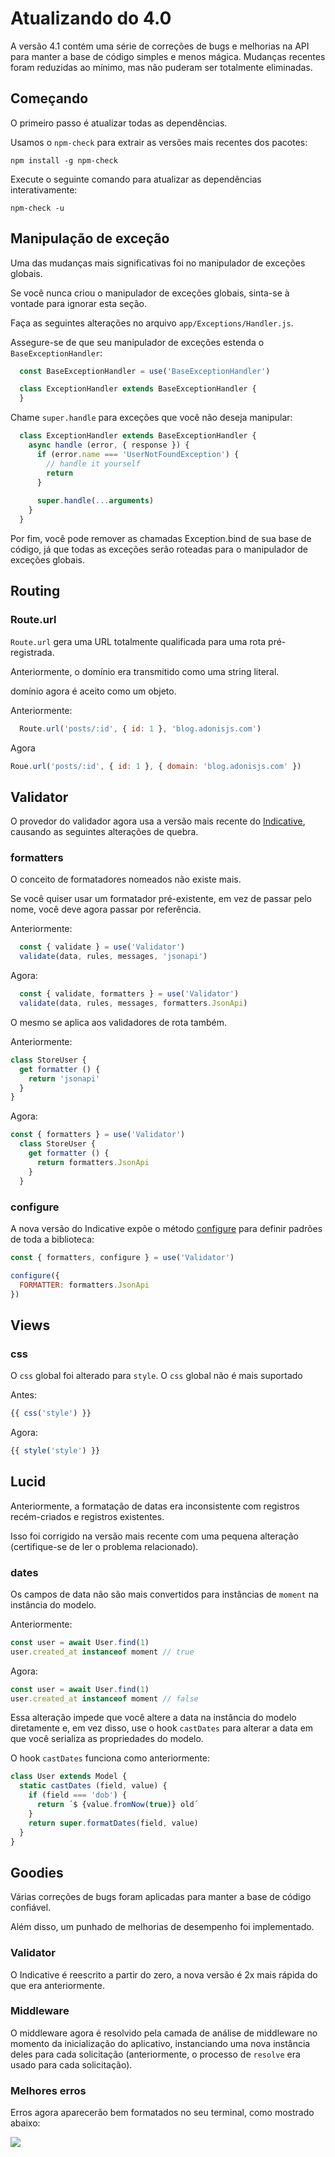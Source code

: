 # Atualizando do 4.0
A versão 4.1 contém uma série de correções de bugs e melhorias na API para manter a base de código simples e menos mágica. 
Mudanças recentes foram reduzidas ao mínimo, mas não puderam ser totalmente eliminadas.

## Começando
O primeiro passo é atualizar todas as dependências.

Usamos o `npm-check` para extrair as versões mais recentes dos pacotes:

``` shell
npm install -g npm-check
```

Execute o seguinte comando para atualizar as dependências interativamente:

```
npm-check -u
```

## Manipulação de exceção
Uma das mudanças mais significativas foi no manipulador de exceções globais.

Se você nunca criou o manipulador de exceções globais, sinta-se à vontade para ignorar esta seção.

Faça as seguintes alterações no arquivo `app/Exceptions/Handler.js`.

Assegure-se de que seu manipulador de exceções estenda o `BaseExceptionHandler`:

``` js
  const BaseExceptionHandler = use('BaseExceptionHandler')

  class ExceptionHandler extends BaseExceptionHandler {
  }
```

Chame `super.handle` para exceções que você não deseja manipular:

``` js
  class ExceptionHandler extends BaseExceptionHandler {
    async handle (error, { response }) {
      if (error.name === 'UserNotFoundException') {
        // handle it yourself
        return
      }
  
      super.handle(...arguments)
    }
  }
```

Por fim, você pode remover as chamadas Exception.bind de sua base de código, já que todas as exceções serão roteadas 
para o manipulador de exceções globais.

## Routing
### Route.url

`Route.url` gera uma URL totalmente qualificada para uma rota pré-registrada.

Anteriormente, o domínio era transmitido como uma string literal.

domínio agora é aceito como um objeto.

Anteriormente:

``` js
  Route.url('posts/:id', { id: 1 }, 'blog.adonisjs.com')
```

Agora

``` js
Roue.url('posts/:id', { id: 1 }, { domain: 'blog.adonisjs.com' })
```

## Validator
O provedor do validador agora usa a versão mais recente do [Indicative](https://indicative.adonisjs.com/), causando as seguintes alterações de quebra.

### formatters
O conceito de formatadores nomeados não existe mais.

Se você quiser usar um formatador pré-existente, em vez de passar pelo nome, você deve agora passar por referência.

Anteriormente:
``` js
  const { validate } = use('Validator')
  validate(data, rules, messages, 'jsonapi')
```

Agora:
``` js
  const { validate, formatters } = use('Validator')
  validate(data, rules, messages, formatters.JsonApi)
```

O mesmo se aplica aos validadores de rota também.

Anteriormente:
``` js
class StoreUser {
  get formatter () {
    return 'jsonapi'
  }
}
```
Agora:
``` js
const { formatters } = use('Validator')
  class StoreUser {
    get formatter () {
      return formatters.JsonApi
    }
  }
```
### configure
A nova versão do Indicative expõe o método [configure](http://indicative.adonisjs.com/docs/api/configure) para definir padrões de toda a biblioteca:
``` js
const { formatters, configure } = use('Validator')

configure({
  FORMATTER: formatters.JsonApi
})
```  

## Views

### css

O `css` global foi alterado para `style`. O `css` global não é mais suportado

Antes:
``` js
{{ css('style') }}
```
Agora:
``` js
{{ style('style') }}
```
## Lucid
Anteriormente, a formatação de datas era inconsistente com registros recém-criados e registros existentes.

Isso foi corrigido na versão mais recente com uma pequena alteração (certifique-se de ler o problema relacionado).

### dates
Os campos de data não são mais convertidos para instâncias de `moment` na instância do modelo.

Anteriormente:
``` js
const user = await User.find(1)
user.created_at instanceof moment // true
```
Agora:
``` js
const user = await User.find(1)
user.created_at instanceof moment // false
```  
Essa alteração impede que você altere a data na instância do modelo diretamente e, em vez disso, use o hook `castDates` 
para alterar a data em que você serializa as propriedades do modelo.

O hook `castDates` funciona como anteriormente:
``` js
class User extends Model {
  static castDates (field, value) {
    if (field === 'dob') {
      return ´$ {value.fromNow(true)} old´
    }
    return super.formatDates(field, value)
  }
}
```

## Goodies
Várias correções de bugs foram aplicadas para manter a base de código confiável.

Além disso, um punhado de melhorias de desempenho foi implementado.

### Validator
O Indicative é reescrito a partir do zero, a nova versão é 2x mais rápida do que era anteriormente.

### Middleware
O middleware agora é resolvido pela camada de análise de middleware no momento da inicialização do aplicativo, instanciando 
uma nova instância deles para cada solicitação (anteriormente, o processo de `resolve` era usado para cada solicitação).

### Melhores erros
Erros agora aparecerão bem formatados no seu terminal, como mostrado abaixo:

<img src="https://pbs.twimg.com/media/DTHfXErU8AADIyQ.png" align="center" />
